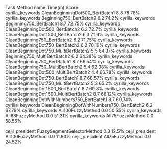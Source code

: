 Task                  Method name                                 Time(m) Score                  
cyrilla_keywords      CleanBeginningDot500_BertBatch1                 8.8 78.78%
cyrilla_keywords      Beginning750_BertBatch2                         6.2 74.2%
cyrilla_keywords      Beginning750_BertBatch1                         8.7 72.75%
cyrilla_keywords      CleanBeginningDot500_BertBatch2                 6.2 72.7%
cyrilla_keywords      CleanBeginningDot1500_BertBatch2                6.3 71.6%
cyrilla_keywords      CleanBeginning750_BertBatch2                    6.2 71.75%
cyrilla_keywords      CleanBeginningDot750_BertBatch2                 6.2 70.19%
cyrilla_keywords      CleanBeginningDot750_MultiBertBatch2            5.5 64.37%
cyrilla_keywords      Beginning750_MultiBertBatch2                    6.2 64.38%
cyrilla_keywords      CleanBeginning750_BertBatch1                    8.7 66.54%
cyrilla_keywords      CleanBeginning750_MultiBertBatch2               5.4 62.38%
cyrilla_keywords      CleanBeginningDot500_MultiBertBatch2            4.4 66.78%
cyrilla_keywords      CleanBeginningDot750_BertBatch1                 8.7 68.57%
cyrilla_keywords      CleanBeginningDot750_MultiBertBatch2            5.3 65.2%
cyrilla_keywords      CleanBeginningDot1500_BertBatch1                8.7 69.8%
cyrilla_keywords      CleanBeginningDot1500_MultiBertBatch2           8.7 66.12%
cyrilla_keywords      CleanBeginningDotWithNumbers750_BertBatch1      8.7 60.74%
cyrilla_keywords      CleanBeginningDotWithNumbers750_BertBatch2      6.2 67.79%
cyrilla_keywords      All100FuzzyMethod                               0.0 50.55%
cyrilla_keywords      All88FuzzyMethod                                0.0 51.31%
cyrilla_keywords      All75FuzzyMethod                                0.0 58.55%


cejil_president       FuzzySegmentSelectorMethod                      0.3  12.5%
cejil_president       All100FuzzyMethod                               0.0 11.83%
cejil_president       All75FuzzyMethod                                0.0 24.52%